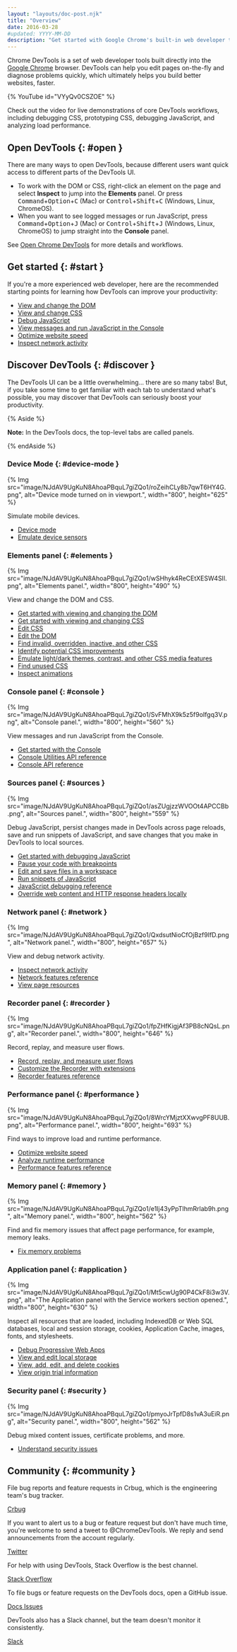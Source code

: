 ```yaml
---
layout: "layouts/doc-post.njk"
title: "Overview"
date: 2016-03-28
#updated: YYYY-MM-DD
description: "Get started with Google Chrome's built-in web developer tools."
---
```


Chrome DevTools is a set of web developer tools built directly into the [Google Chrome][1] browser.
DevTools can help you edit pages on-the-fly and diagnose problems quickly, which ultimately helps
you build better websites, faster.

{% YouTube id="VYyQv0CSZOE" %}

Check out the video for live demonstrations of core DevTools workflows, including debugging CSS,
prototyping CSS, debugging JavaScript, and analyzing load performance.

## Open DevTools {: #open }

There are many ways to open DevTools, because different users want quick access to different parts
of the DevTools UI.

- To work with the DOM or CSS, right-click an element on the page and select
  **Inspect** to jump into the **Elements** panel. Or press <kbd>Command</kbd>+<kbd>Option</kbd>+<kbd>C</kbd> (Mac) or
  <kbd>Control</kbd>+<kbd>Shift</kbd>+<kbd>C</kbd> (Windows, Linux, ChromeOS).
- When you want to see logged messages or run JavaScript, press <kbd>Command</kbd>+<kbd>Option</kbd>+<kbd>J</kbd> (Mac) or
  <kbd>Control</kbd>+<kbd>Shift</kbd>+<kbd>J</kbd> (Windows, Linux, ChromeOS) to jump straight into the **Console** panel.

See [Open Chrome DevTools][2] for more details and workflows.

## Get started {: #start }

If you're a more experienced web developer, here are the recommended starting points for learning
how DevTools can improve your productivity:

- [View and change the DOM][3]
- [View and change CSS][4]
- [Debug JavaScript][5]
- [View messages and run JavaScript in the Console][6]
- [Optimize website speed][7]
- [Inspect network activity][8]

## Discover DevTools {: #discover }

The DevTools UI can be a little overwhelming... there are so many tabs! But, if you take some time
to get familiar with each tab to understand what's possible, you may discover that DevTools can
seriously boost your productivity.

{% Aside %}

**Note:** In the DevTools docs, the top-level tabs are called panels.

{% endAside %}

### Device Mode {: #device-mode }

{% Img src="image/NJdAV9UgKuN8AhoaPBquL7giZQo1/roZeihCLy8b7qwT6HY4G.png", alt="Device mode turned on in viewport.", width="800", height="625" %}

Simulate mobile devices.

- [Device mode][9]
- [Emulate device sensors][11]

### Elements panel {: #elements }

{% Img src="image/NJdAV9UgKuN8AhoaPBquL7giZQo1/wSHhyk4ReCEtXESW4SIl.png", alt="Elements panel.", width="800", height="490" %}

View and change the DOM and CSS.

- [Get started with viewing and changing the DOM][12]
- [Get started with viewing and changing CSS][13]
- [Edit CSS][15]
- [Edit the DOM][16]
- [Find invalid, overridden, inactive, and other CSS][51]
- [Identify potential CSS improvements][53]
- [Emulate light/dark themes, contrast, and other CSS media features][52]
- [Find unused CSS][18]
- [Inspect animations][17]

### Console panel {: #console }

{% Img src="image/NJdAV9UgKuN8AhoaPBquL7giZQo1/SvFMhX9k5z5f9oIfgq3V.png", alt="Console panel.", width="800", height="560" %}

View messages and run JavaScript from the Console.

- [Get started with the Console][19]
- [Console Utilities API reference][21]
- [Console API reference][22]

### Sources panel {: #sources }

{% Img src="image/NJdAV9UgKuN8AhoaPBquL7giZQo1/asZUgjzzWVOOt4APCCBb.png", alt="Sources panel.", width="800", height="559" %}

Debug JavaScript, persist changes made in DevTools across page reloads, save and run snippets of
JavaScript, and save changes that you make in DevTools to local sources.

- [Get started with debugging JavaScript][23]
- [Pause your code with breakpoints][24]
- [Edit and save files in a workspace][25]
- [Run snippets of JavaScript][26]
- [JavaScript debugging reference][27]
- [Override web content and HTTP response headers locally][28]

### Network panel {: #network }

{% Img src="image/NJdAV9UgKuN8AhoaPBquL7giZQo1/QxdsutNioCfOjBzf9IfD.png", alt="Network panel.", width="800", height="657" %}

View and debug network activity.

- [Inspect network activity][30]
- [Network features reference][32]
- [View page resources][43]

### Recorder panel {: #recorder }

{% Img src="image/NJdAV9UgKuN8AhoaPBquL7giZQo1/fpZHfKigjAf3PB8cNQsL.png", alt="Recorder panel.", width="800", height="646" %}

Record, replay, and measure user flows.

- [Record, replay, and measure user flows][54] 
- [Customize the Recorder with extensions][55]
- [Recorder features reference][56]

### Performance panel {: #performance }

{% Img src="image/NJdAV9UgKuN8AhoaPBquL7giZQo1/8WrcYMjztXXwvgPF8UUB.png", alt="Performance panel.", width="800", height="693" %}

Find ways to improve load and runtime performance.

- [Optimize website speed][33]
- [Analyze runtime performance][34]
- [Performance features reference][35]

### Memory panel {: #memory }

{% Img src="image/NJdAV9UgKuN8AhoaPBquL7giZQo1/e1Ij43yPpTlhmRrlab9h.png", alt="Memory panel.", width="800", height="562" %}

Find and fix memory issues that affect page performance, for example, memory leaks.

- [Fix memory problems][38]

### Application panel {: #application }

{% Img src="image/NJdAV9UgKuN8AhoaPBquL7giZQo1/Mt5cwUg90P4CkF8i3w3V.png", alt="The Application panel with the Service workers section opened.", width="800", height="630" %}

Inspect all resources that are loaded, including IndexedDB or Web SQL databases, local and session
storage, cookies, Application Cache, images, fonts, and stylesheets.

- [Debug Progressive Web Apps][40]
- [View and edit local storage][41]
- [View, add, edit, and delete cookies][42]
- [View origin trial information][50]

### Security panel {: #security }

{% Img src="image/NJdAV9UgKuN8AhoaPBquL7giZQo1/pmyoJrTpfD8s1vA3uEiR.png", alt="Security panel.", width="800", height="562" %}

Debug mixed content issues, certificate problems, and more.

- [Understand security issues][44]

## Community {: #community }

File bug reports and feature requests in Crbug, which is the engineering team's bug tracker.

[Crbug][45]

If you want to alert us to a bug or feature request but don't have much time, you're welcome to send
a tweet to @ChromeDevTools. We reply and send announcements from the account regularly.

[Twitter][46]

For help with using DevTools, Stack Overflow is the best channel.

[Stack Overflow][47]

To file bugs or feature requests on the DevTools docs, open a GitHub issue.

[Docs Issues][48]

DevTools also has a Slack channel, but the team doesn't monitor it consistently.

[Slack][49]

[1]: https://www.google.com/chrome/
[2]: /docs/devtools/open
[3]: /docs/devtools/dom
[4]: /docs/devtools/css
[5]: /docs/devtools/javascript
[6]: /docs/devtools/console
[7]: /docs/devtools/speed/get-started
[8]: /docs/devtools/network
[9]: /docs/devtools/device-mode
[11]: /docs/devtools/sensors/
[12]: /docs/devtools/dom
[13]: /docs/devtools/css
[14]: /docs/devtools/css/#view
[15]: /docs/devtools/css/reference/#change
[16]: /docs/devtools/dom/#edit
[17]: /docs/devtools/css/animations
[18]: /docs/devtools/coverage
[19]: /docs/devtools/console
[20]: /docs/devtools/console
[21]: /docs/devtools/console/utilities
[22]: /docs/devtools/console/api
[23]: /docs/devtools/javascript
[24]: /docs/devtools/javascript/breakpoints
[25]: /docs/devtools/workspaces
[26]: /docs/devtools/javascript/snippets
[27]: /docs/devtools/javascript/reference
[28]: /blog/new-in-devtools-65#overrides
[29]: /docs/devtools/coverage
[30]: /docs/devtools/network
[31]: /docs/devtools/issues
[32]: /docs/devtools/network/reference
[33]: /docs/devtools/speed/get-started
[34]: /docs/devtools/evaluate-performance
[35]: /docs/devtools/evaluate-performance/reference
[36]: /docs/devtools/evaluate-performance
[37]: /docs/devtools/evaluate-performance/#find_the_bottleneck
[38]: /docs/devtools/memory-problems
[39]: /docs/devtools/rendering-tools/js-execution
[40]: /docs/devtools/progressive-web-apps
[41]: /docs/devtools/storage/localstorage
[42]: /docs/devtools/storage/cookies
[43]: /docs/devtools/resources
[44]: /docs/devtools/security
[45]: https://crbug.com/new
[46]: https://twitter.com/ChromeDevTools
[47]: https://stackoverflow.com/questions/ask?tags=google-chrome-devtools
[48]: https://github.com/GoogleChrome/developer.chrome.com/issues/new/choose
[49]: https://chromiumdev.slack.com/messages/devtools/
[50]: /docs/web-platform/origin-trials/#devtools
[51]: /docs/devtools/css/issues/
[52]: /docs/devtools/rendering/
[53]: /docs/devtools/css-overview/
[54]: /docs/devtools/recorder/
[55]: /docs/devtools/recorder/extensions/
[56]: /docs/devtools/recorder/reference/
